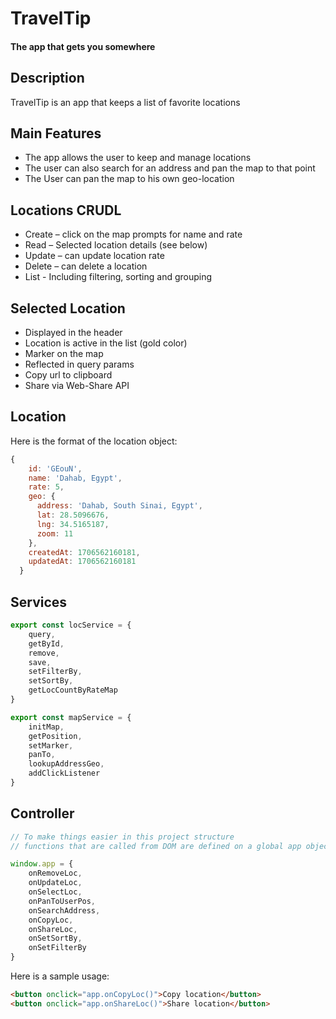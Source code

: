 # TravelTip
#### The app that gets you somewhere


## Description
TravelTip is an app that keeps a list of favorite locations

## Main Features
- The app allows the user to keep and manage locations
- The user can also search for an address and pan the map to that point
- The User can pan the map to his own geo-location

## Locations CRUDL 
- Create – click on the map prompts for name and rate
- Read – Selected location details (see below) 
- Update – can update location rate
- Delete – can delete a location
- List - Including filtering, sorting and grouping

## Selected Location
- Displayed in the header
- Location is active in the list (gold color)
- Marker on the map
- Reflected in query params 
- Copy url to clipboard
- Share via Web-Share API

## Location
Here is the format of the location object:
```js
{
    id: 'GEouN',
    name: 'Dahab, Egypt',
    rate: 5,
    geo: {
      address: 'Dahab, South Sinai, Egypt',
      lat: 28.5096676,
      lng: 34.5165187,
      zoom: 11
    },
    createdAt: 1706562160181,
    updatedAt: 1706562160181
  }
  ```
## Services
```js
export const locService = {
    query,
    getById,
    remove,
    save,
    setFilterBy,
    setSortBy,
    getLocCountByRateMap
}

export const mapService = {
    initMap,
    getPosition,
    setMarker,
    panTo,
    lookupAddressGeo,
    addClickListener
}
```

## Controller
```js
// To make things easier in this project structure 
// functions that are called from DOM are defined on a global app object

window.app = {
    onRemoveLoc,
    onUpdateLoc,
    onSelectLoc,
    onPanToUserPos,
    onSearchAddress,
    onCopyLoc,
    onShareLoc,
    onSetSortBy,
    onSetFilterBy
}
```

Here is a sample usage:
```html
<button onclick="app.onCopyLoc()">Copy location</button>
<button onclick="app.onShareLoc()">Share location</button>
```


